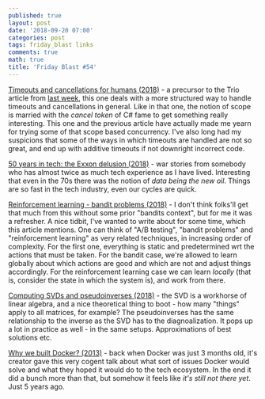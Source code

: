 ```yaml
---
published: true
layout: post
date: '2018-09-20 07:00'
categories: post
tags: friday_blast links
comments: true
math: true
title: 'Friday Blast #54'
---
```

[Timeouts and cancellations for humans (2018)](https://vorpus.org/blog/timeouts-and-cancellation-for-humans/) - a precursor to the Trio article from [last week](https://horia141.com/friday-blast-53.html), this one deals with a more structured way to handle timeouts and cancellations in general. Like in that one, the notion of scope is married with the _cancel token_ of C# fame to get something really interesting. This one and the previous article have actually made me yearn for trying some of that scope based concurrency. I've also long had my suspicions that some of the ways in which timeouts are handled are not so great, and end up with additive timeouts if not downright incorrect code.

[50 years in tech: the Exxon delusion (2018)](https://mondaynote.com/50-years-intech-part-4-the-exxon-delusion-d92ada84f6e) - war stories from somebody who has almost twice as much tech experience as I have lived. Interesting that even in the 70s there was the notion of _data being the new oil_. Things are so fast in the tech industry, even our cycles are quick.

[Reinforcement learning - bandit problems (2018)](https://oneraynyday.github.io/ml/2018/05/03/Reinforcement-Learning-Bandit/) - I don't think folks'll get that much from this without some prior "bandits context", but for me it was a refresher. A nice tidbit, I've wanted to write about for some time, which this article mentions. One can think of "A/B testing", "bandit problems" and "reinforcement learning" as very related techniques, in increasing order of complexity. For the first one, everything is static and predetermined wrt the actions that must be taken. For the bandit case, we're allowed to learn globally about which actions are good and which are not and adjust things accordingly. For the reinforcement learning case we can learn _locally_ (that is, consider the state in which the system is), and work from there.

[Computing SVDs and pseudoinverses (2018)](https://www.johndcook.com/blog/2018/05/05/svd/) - the SVD is a workhorse of linear algebra, and a nice theoretical thing to boot - how many "things" apply to all matrices, for example? The pseudoinverses has the same relationship to the inverse as the SVD has to the diagnoalization. It pops up a lot in practice as well - in the same setups. Approximations of best solutions etc.

[Why we built Docker? (2013)](https://www.youtube.com/watch?v=3N3n9FzebAA) - back when Docker was just 3 months old, it's creator gave this very cogent talk about what sort of issues Docker would solve and what they hoped it would do to the tech ecosystem. In the end it did a bunch more than that, but somehow it feels like _it's still not there yet_. Just 5 years ago.
